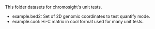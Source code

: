This folder datasets for chromosight's unit tests.

* example.bed2: Set of 2D genomic coordinates to test quantify mode.
* example.cool: Hi-C matrix in cool format used for many unit tests.
